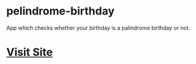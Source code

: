 # pelindrome-birthday
App which checks whether your birthday is a palindrome birthday or not.
# [Visit Site](https://pelindrome-birthday.netlify.app/)
